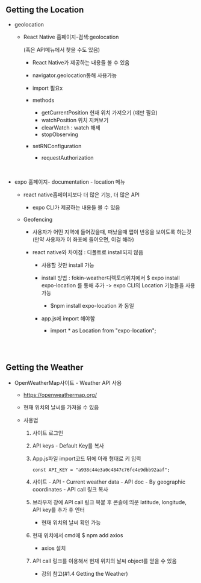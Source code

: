 ## Getting the Location ##

- geolocation

  - React Native 홈페이지-검색:geolocation

    (혹은 API메뉴에서 찾을 수도 있음)

    - React Native가 제공하는 내용들 볼 수 있음
    
    - navigator.geolocation통해 사용가능
    - import 필요x
    - methods
      - getCurrentPosition 현재 위치 가져오기 (얘만 필요)
      - watchPosition 위치 지켜보기
      - clearWatch : watch 해제
      - stopObserving
    - setRNConfiguration
      - requestAuthorization


<br>

- expo 홈페이지- documentation - location 메뉴
    - react native홈페이지보다 더 많은 기능, 더 많은 API

      - expo CLI가 제공하는 내용들 볼 수 있음
    
  - Geofencing
      - 사용자가 어떤 지역에 들어갔을때, 떠났을때 앱이 반응을 보이도록 하는것(만약 사용자가 이 좌표에 들어오면, 이걸 해라)

    - react native와 차이점 : 디폴트로 install되지 않음
  
      - 사용할 것만 install 가능
      - install 방법 : fokin-weather디렉토리위치에서 $ expo install expo-location  를 통해 추가 -> expo CLI의 Location 기능들을 사용 가능
          - $npm install expo-location 과 동일
  
      - app.js에 import 해야함
        - import * as Location from "expo-location";

<br><br>

## Getting the Weather

- OpenWeatherMap사이트 - Weather API 사용

  - https://openweathermap.org/

  - 현재 위치의 날씨를 가져올 수 있음

  - 사용법

    1. 사이트 로그인

    2. API keys - Default Key를 복사

    3. App.js파일 import코드 뒤에 아래 형태로 키 입력

       ```
       const API_KEY = "a938c44e3a0c4847c76fc4e9dbb92aaf";
       ```

    4. 사이트 - API - Current weather data - API doc - By geographic coordinates - API call 링크 복사

    5. 브라우저 창에 API call 링크 복붙 후 콘솔에 띄운 latitude, longitude, API key를 추가 후 엔터

       - 현재 위치의 날씨 확인 가능

    6. 현재 위치에서 cmd에 $ npm add axios

       - axios 설치
    
    7. API call 링크를 이용해서 현재 위치의 날씨 object를 얻을 수 있음
    
       - 강의 참고(#1.4 Getting the Weather)

